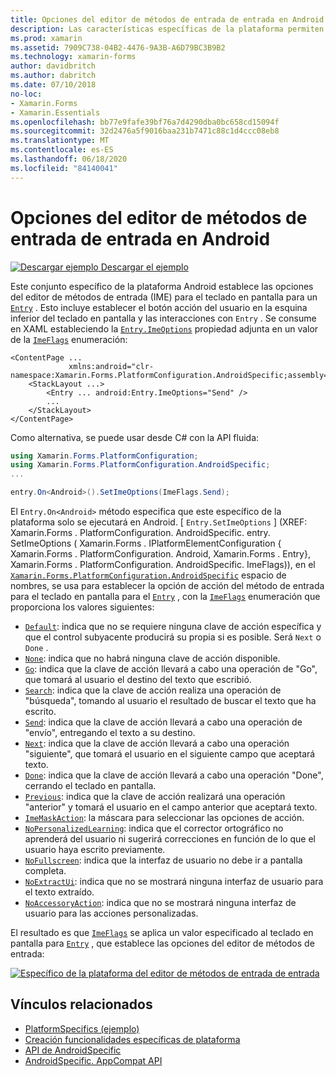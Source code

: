 ```yaml
---
title: Opciones del editor de métodos de entrada de entrada en Android
description: Las características específicas de la plataforma permiten consumir funcionalidad que solo está disponible en una plataforma específica, sin necesidad de implementar representadores o efectos personalizados. En este artículo se explica cómo utilizar el específico de la plataforma Android que establece las opciones del editor de métodos de entrada para el teclado en pantalla para una entrada.
ms.prod: xamarin
ms.assetid: 7909C738-04B2-4476-9A3B-A6D79BC3B9B2
ms.technology: xamarin-forms
author: davidbritch
ms.author: dabritch
ms.date: 07/10/2018
no-loc:
- Xamarin.Forms
- Xamarin.Essentials
ms.openlocfilehash: bb77e9fafe39bf76a7d4290dba0bc658cd15094f
ms.sourcegitcommit: 32d2476a5f9016baa231b7471c88c1d4ccc08eb8
ms.translationtype: MT
ms.contentlocale: es-ES
ms.lasthandoff: 06/18/2020
ms.locfileid: "84140041"
---
```

# <a name="entry-input-method-editor-options-on-android"></a>Opciones del editor de métodos de entrada de entrada en Android

[![Descargar ejemplo](~/media/shared/download.png) Descargar el ejemplo](https://docs.microsoft.com/samples/xamarin/xamarin-forms-samples/userinterface-platformspecifics)

Este conjunto específico de la plataforma Android establece las opciones del editor de métodos de entrada (IME) para el teclado en pantalla para un [`Entry`](xref:Xamarin.Forms.Entry) . Esto incluye establecer el botón acción del usuario en la esquina inferior del teclado en pantalla y las interacciones con `Entry` . Se consume en XAML estableciendo la [`Entry.ImeOptions`](xref:Xamarin.Forms.PlatformConfiguration.AndroidSpecific.Entry.ImeOptionsProperty) propiedad adjunta en un valor de la [`ImeFlags`](xref:Xamarin.Forms.PlatformConfiguration.AndroidSpecific.ImeFlags) enumeración:

```xaml
<ContentPage ...
             xmlns:android="clr-namespace:Xamarin.Forms.PlatformConfiguration.AndroidSpecific;assembly=Xamarin.Forms.Core">
    <StackLayout ...>
        <Entry ... android:Entry.ImeOptions="Send" />
        ...
    </StackLayout>
</ContentPage>
```

Como alternativa, se puede usar desde C# con la API fluida:

```csharp
using Xamarin.Forms.PlatformConfiguration;
using Xamarin.Forms.PlatformConfiguration.AndroidSpecific;
...

entry.On<Android>().SetImeOptions(ImeFlags.Send);
```

El `Entry.On<Android>` método especifica que este específico de la plataforma solo se ejecutará en Android. [ `Entry.SetImeOptions` ] (XREF: Xamarin.Forms . PlatformConfiguration. AndroidSpecific. entry. SetImeOptions ( Xamarin.Forms . IPlatformElementConfiguration { Xamarin.Forms . PlatformConfiguration. Android, Xamarin.Forms . Entry}, Xamarin.Forms . PlatformConfiguration. AndroidSpecific. ImeFlags)), en el [`Xamarin.Forms.PlatformConfiguration.AndroidSpecific`](xref:Xamarin.Forms.PlatformConfiguration.AndroidSpecific) espacio de nombres, se usa para establecer la opción de acción del método de entrada para el teclado en pantalla para el [`Entry`](xref:Xamarin.Forms.Entry) , con la [`ImeFlags`](xref:Xamarin.Forms.PlatformConfiguration.AndroidSpecific.ImeFlags) enumeración que proporciona los valores siguientes:

- [`Default`](xref:Xamarin.Forms.PlatformConfiguration.AndroidSpecific.ImeFlags.Default): indica que no se requiere ninguna clave de acción específica y que el control subyacente producirá su propia si es posible. Será `Next` o `Done` .
- [`None`](xref:Xamarin.Forms.PlatformConfiguration.AndroidSpecific.ImeFlags.None): indica que no habrá ninguna clave de acción disponible.
- [`Go`](xref:Xamarin.Forms.PlatformConfiguration.AndroidSpecific.ImeFlags.Go): indica que la clave de acción llevará a cabo una operación de "Go", que tomará al usuario el destino del texto que escribió.
- [`Search`](xref:Xamarin.Forms.PlatformConfiguration.AndroidSpecific.ImeFlags.Search): indica que la clave de acción realiza una operación de "búsqueda", tomando al usuario el resultado de buscar el texto que ha escrito.
- [`Send`](xref:Xamarin.Forms.PlatformConfiguration.AndroidSpecific.ImeFlags.Send): indica que la clave de acción llevará a cabo una operación de "envío", entregando el texto a su destino.
- [`Next`](xref:Xamarin.Forms.PlatformConfiguration.AndroidSpecific.ImeFlags.Next): indica que la clave de acción llevará a cabo una operación "siguiente", que tomará el usuario en el siguiente campo que aceptará texto.
- [`Done`](xref:Xamarin.Forms.PlatformConfiguration.AndroidSpecific.ImeFlags.Done): indica que la clave de acción llevará a cabo una operación "Done", cerrando el teclado en pantalla.
- [`Previous`](xref:Xamarin.Forms.PlatformConfiguration.AndroidSpecific.ImeFlags.Previous): indica que la clave de acción realizará una operación "anterior" y tomará el usuario en el campo anterior que aceptará texto.
- [`ImeMaskAction`](xref:Xamarin.Forms.PlatformConfiguration.AndroidSpecific.ImeFlags.ImeMaskAction): la máscara para seleccionar las opciones de acción.
- [`NoPersonalizedLearning`](xref:Xamarin.Forms.PlatformConfiguration.AndroidSpecific.ImeFlags.NoPersonalizedLearning): indica que el corrector ortográfico no aprenderá del usuario ni sugerirá correcciones en función de lo que el usuario haya escrito previamente.
- [`NoFullscreen`](xref:Xamarin.Forms.PlatformConfiguration.AndroidSpecific.ImeFlags.NoFullscreen): indica que la interfaz de usuario no debe ir a pantalla completa.
- [`NoExtractUi`](xref:Xamarin.Forms.PlatformConfiguration.AndroidSpecific.ImeFlags.NoExtractUi): indica que no se mostrará ninguna interfaz de usuario para el texto extraído.
- [`NoAccessoryAction`](xref:Xamarin.Forms.PlatformConfiguration.AndroidSpecific.ImeFlags.NoAccessoryAction): indica que no se mostrará ninguna interfaz de usuario para las acciones personalizadas.

El resultado es que [`ImeFlags`](xref:Xamarin.Forms.PlatformConfiguration.AndroidSpecific.ImeFlags) se aplica un valor especificado al teclado en pantalla para [`Entry`](xref:Xamarin.Forms.Entry) , que establece las opciones del editor de métodos de entrada:

[![Específico de la plataforma del editor de métodos de entrada de entrada](entry-ime-options-images/entry-imeoptions.png "Específico de la plataforma del editor de métodos de entrada de entrada")](entry-ime-options-images/entry-imeoptions-large.png#lightbox "Específico de la plataforma del editor de métodos de entrada de entrada")

## <a name="related-links"></a>Vínculos relacionados

- [PlatformSpecifics (ejemplo)](https://docs.microsoft.com/samples/xamarin/xamarin-forms-samples/userinterface-platformspecifics)
- [Creación funcionalidades específicas de plataforma](~/xamarin-forms/platform/platform-specifics/index.md#creating-platform-specifics)
- [API de AndroidSpecific](xref:Xamarin.Forms.PlatformConfiguration.AndroidSpecific)
- [AndroidSpecific. AppCompat API](xref:Xamarin.Forms.PlatformConfiguration.AndroidSpecific.AppCompat)
